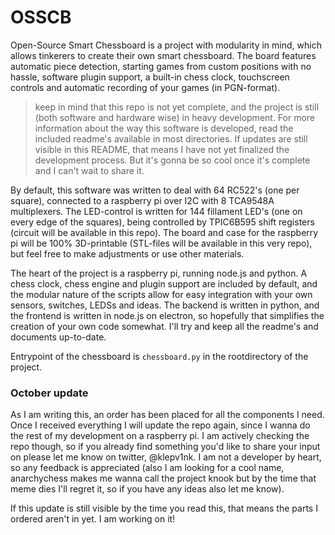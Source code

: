 # OSSCB
Open-Source Smart Chessboard is a project with modularity in mind, which allows tinkerers to create their own smart chessboard. The board features automatic piece detection, starting games from custom positions with no hassle, software plugin support, a built-in chess clock, touchscreen controls and automatic recording of your games (in PGN-format). 

> keep in mind that this repo is not yet complete, and the project is still (both software and hardware wise) in heavy development. For more information about the way this software is developed, read the included readme's available in most directories. If updates are still visible in this README, that means I have not yet finalized the development process. But it's gonna be so cool once it's complete and I can't wait to share it.

By default, this software was written to deal with 64 RC522's (one per square), connected to a raspberry pi over I2C with 8 TCA9548A multiplexers. The LED-control is written for 144 fillament LED's (one on every edge of the squares), being controlled by TPIC6B595 shift registers (circuit will be available in this repo). The board and case for the raspberry pi will be 100% 3D-printable (STL-files will be available in this very repo), but feel free to make adjustments or use other materials. 

The heart of the project is a raspberry pi, running node.js and python. A chess clock, chess engine and plugin support are included by default, and the modular nature of the scripts allow for easy integration with your own sensors, switches, LEDSs and ideas. The backend is written in python, and the frontend is written in node.js on electron, so hopefully that simplifies the creation of your own code somewhat. I'll try and keep all the readme's and documents up-to-date.

Entrypoint of the chessboard is `chessboard.py` in the rootdirectory of the project. 

### October update
As I am writing this, an order has been placed for all the components I need. Once I received everything I will update the repo again, since I wanna do the rest of my development on a raspberry pi. I am actively checking the repo though, so if you already find something you'd like to share your input on please let me know on twitter, @klepv1nk. I am not a developer by heart, so any feedback is appreciated (also I am looking for a cool name, anarchychess makes me wanna call the project knook but by the time that meme dies I'll regret it, so if you have any ideas also let me know).

If this update is still visible by the time you read this, that means the parts I ordered aren't in yet. I am working on it!
